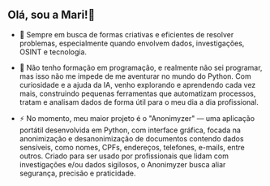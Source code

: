 ## Olá, sou a Mari!👋

- 🔭 Sempre em busca de formas criativas e eficientes de resolver problemas, especialmente quando envolvem dados, investigações, OSINT e tecnologia.

- 🐍 Não tenho formação em programação, e realmente não sei programar, mas isso não me impede de me aventurar no mundo do Python. Com curiosidade e a ajuda da IA, venho explorando e aprendendo cada vez mais, construindo pequenas ferramentas que automatizam processos, tratam e analisam dados de forma útil para o meu dia a dia profissional.

- ⚡ No momento, meu maior projeto é o "Anonimyzer" — uma aplicação portátil desenvolvida em Python, com interface gráfica, focada na anonimização e desanonimização de documentos contendo dados sensíveis, como nomes, CPFs, endereços, telefones, e-mails, entre outros. Criado para ser usado por profissionais que lidam com investigações e/ou dados sigilosos, o Anonimyzer busca aliar segurança, precisão e praticidade.
